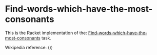 # Find-words-which-have-the-most-consonants

This is the Racket implementation of the: [Find-words-which-have-the-most-consonants](https://rosettacode.org/wiki/Find-words-which-have-the-most-consonants) task.

Wikipedia reference: ())
